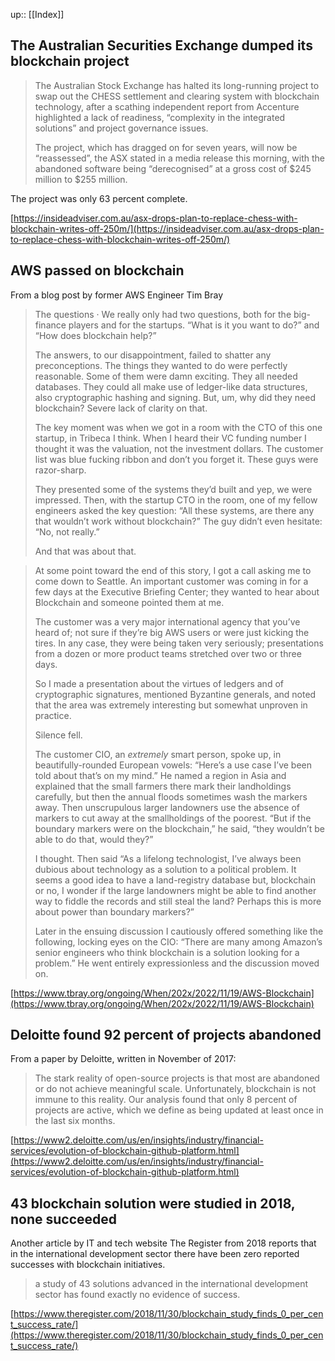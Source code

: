 up:: [[Index]]

## The Australian Securities Exchange dumped its blockchain project

> The Australian Stock Exchange has halted its long-running project to swap out the CHESS settlement and clearing system with blockchain technology, after a scathing independent report from Accenture highlighted a lack of readiness, “complexity in the integrated solutions” and project governance issues.
>
> The project, which has dragged on for seven years, will now be “reassessed”, the ASX stated in a media release this morning, with the abandoned software being “derecognised” at a gross cost of $245 million to $255 million.

The project was only 63 percent complete.

[https://insideadviser.com.au/asx-drops-plan-to-replace-chess-with-blockchain-writes-off-250m/](https://insideadviser.com.au/asx-drops-plan-to-replace-chess-with-blockchain-writes-off-250m/)

## AWS passed on blockchain

From a blog post by former AWS Engineer Tim Bray

> The questions · We really only had two questions, both for the big-finance players and for the startups. “What is it you want to do?” and “How does blockchain help?”
>
> The answers, to our disappointment, failed to shatter any preconceptions. The things they wanted to do were perfectly reasonable. Some of them were damn exciting. They all needed databases. They could all make use of ledger-like data structures, also cryptographic hashing and signing. But, um, why did they need blockchain? Severe lack of clarity on that.
>
> The key moment was when we got in a room with the CTO of this one startup, in Tribeca I think. When I heard their VC funding number I thought it was the valuation, not the investment dollars. The customer list was blue fucking ribbon and don’t you forget it. These guys were razor-sharp.
> 
> They presented some of the systems they’d built and yep, we were impressed. Then, with the startup CTO in the room, one of my fellow engineers asked the key question: “All these systems, are there any that wouldn’t work without blockchain?” The guy didn’t even hesitate: “No, not really.”
> 
> And that was about that.


> At some point toward the end of this story, I got a call asking me to come down to Seattle. An important customer was coming in for a few days at the Executive Briefing Center; they wanted to hear about Blockchain and someone pointed them at me.
>
> The customer was a very major international agency that you’ve heard of; not sure if they’re big AWS users or were just kicking the tires. In any case, they were being taken very seriously; presentations from a dozen or more product teams stretched over two or three days.
> 
> So I made a presentation about the virtues of ledgers and of cryptographic signatures, mentioned Byzantine generals, and noted that the area was extremely interesting but somewhat unproven in practice.
> 
> Silence fell.
> 
> The customer CIO, an _extremely_ smart person, spoke up, in beautifully-rounded European vowels: “Here’s a use case I’ve been told about that’s on my mind.” He named a region in Asia and explained that the small farmers there mark their landholdings carefully, but then the annual floods sometimes wash the markers away. Then unscrupulous larger landowners use the absence of markers to cut away at the smallholdings of the poorest. “But if the boundary markers were on the blockchain,” he said, “they wouldn’t be able to do that, would they?”
> 
> I thought. Then said “As a lifelong technologist, I’ve always been dubious about technology as a solution to a political problem. It seems a good idea to have a land-registry database but, blockchain or no, I wonder if the large landowners might be able to find another way to fiddle the records and still steal the land? Perhaps this is more about power than boundary markers?”
> 
> Later in the ensuing discussion I cautiously offered something like the following, locking eyes on the CIO: “There are many among Amazon’s senior engineers who think blockchain is a solution looking for a problem.” He went entirely expressionless and the discussion moved on.

[https://www.tbray.org/ongoing/When/202x/2022/11/19/AWS-Blockchain](https://www.tbray.org/ongoing/When/202x/2022/11/19/AWS-Blockchain)

## Deloitte found 92 percent of projects abandoned

From a paper by Deloitte, written in November of 2017:

> The stark reality of open-source projects is that most are abandoned or do not achieve meaningful scale. Unfortunately, blockchain is not immune to this reality. Our analysis found that only 8 percent of projects are active, which we define as being updated at least once in the last six months.

[https://www2.deloitte.com/us/en/insights/industry/financial-services/evolution-of-blockchain-github-platform.html](https://www2.deloitte.com/us/en/insights/industry/financial-services/evolution-of-blockchain-github-platform.html)

## 43 blockchain solution were studied in 2018, none succeeded

Another article by IT and tech website The Register from 2018 reports that in the international development sector there have been zero reported successes with blockchain initiatives.

> a study of 43 solutions advanced in the international development sector has found exactly no evidence of success.

[https://www.theregister.com/2018/11/30/blockchain_study_finds_0_per_cent_success_rate/](https://www.theregister.com/2018/11/30/blockchain_study_finds_0_per_cent_success_rate/)